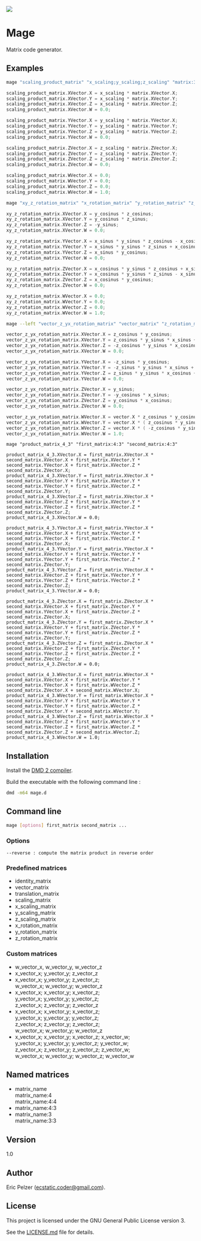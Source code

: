 ![](https://github.com/senselogic/MAGE/blob/master/LOGO/mage.png)

# Mage

Matrix code generator.

## Examples

```bash
mage "scaling_product_matrix" "x_scaling;y_scaling;z_scaling" "matrix:3:3"
```
```c++
scaling_product_matrix.XVector.X = x_scaling * matrix.XVector.X;
scaling_product_matrix.XVector.Y = x_scaling * matrix.XVector.Y;
scaling_product_matrix.XVector.Z = x_scaling * matrix.XVector.Z;
scaling_product_matrix.XVector.W = 0.0;

scaling_product_matrix.YVector.X = y_scaling * matrix.YVector.X;
scaling_product_matrix.YVector.Y = y_scaling * matrix.YVector.Y;
scaling_product_matrix.YVector.Z = y_scaling * matrix.YVector.Z;
scaling_product_matrix.YVector.W = 0.0;

scaling_product_matrix.ZVector.X = z_scaling * matrix.ZVector.X;
scaling_product_matrix.ZVector.Y = z_scaling * matrix.ZVector.Y;
scaling_product_matrix.ZVector.Z = z_scaling * matrix.ZVector.Z;
scaling_product_matrix.ZVector.W = 0.0;

scaling_product_matrix.WVector.X = 0.0;
scaling_product_matrix.WVector.Y = 0.0;
scaling_product_matrix.WVector.Z = 0.0;
scaling_product_matrix.WVector.W = 1.0;
```

```bash
mage "xy_z_rotation_matrix" "x_rotation_matrix" "y_rotation_matrix" "z_rotation_matrix"
```
```c++
xy_z_rotation_matrix.XVector.X = y_cosinus * z_cosinus;
xy_z_rotation_matrix.XVector.Y = y_cosinus * z_sinus;
xy_z_rotation_matrix.XVector.Z = -y_sinus;
xy_z_rotation_matrix.XVector.W = 0.0;

xy_z_rotation_matrix.YVector.X = x_sinus * y_sinus * z_cosinus - x_cosinus * z_sinus;
xy_z_rotation_matrix.YVector.Y = x_sinus * y_sinus * z_sinus + x_cosinus * z_cosinus;
xy_z_rotation_matrix.YVector.Z = x_sinus * y_cosinus;
xy_z_rotation_matrix.YVector.W = 0.0;

xy_z_rotation_matrix.ZVector.X = x_cosinus * y_sinus * z_cosinus + x_sinus * z_sinus;
xy_z_rotation_matrix.ZVector.Y = x_cosinus * y_sinus * z_sinus - x_sinus * z_cosinus;
xy_z_rotation_matrix.ZVector.Z = x_cosinus * y_cosinus;
xy_z_rotation_matrix.ZVector.W = 0.0;

xy_z_rotation_matrix.WVector.X = 0.0;
xy_z_rotation_matrix.WVector.Y = 0.0;
xy_z_rotation_matrix.WVector.Z = 0.0;
xy_z_rotation_matrix.WVector.W = 1.0;
```

```bash
mage --left "vector_z_yx_rotation_matrix" "vector_matrix" "z_rotation_matrix" "y_rotation_matrix" "x_rotation_matrix"
```
```c++
vector_z_yx_rotation_matrix.XVector.X = z_cosinus * y_cosinus;
vector_z_yx_rotation_matrix.XVector.Y = z_cosinus * y_sinus * x_sinus + z_sinus * x_cosinus;
vector_z_yx_rotation_matrix.XVector.Z = -z_cosinus * y_sinus * x_cosinus + z_sinus * x_sinus;
vector_z_yx_rotation_matrix.XVector.W = 0.0;

vector_z_yx_rotation_matrix.YVector.X = -z_sinus * y_cosinus;
vector_z_yx_rotation_matrix.YVector.Y = -z_sinus * y_sinus * x_sinus + z_cosinus * x_cosinus;
vector_z_yx_rotation_matrix.YVector.Z = z_sinus * y_sinus * x_cosinus + z_cosinus * x_sinus;
vector_z_yx_rotation_matrix.YVector.W = 0.0;

vector_z_yx_rotation_matrix.ZVector.X = y_sinus;
vector_z_yx_rotation_matrix.ZVector.Y = -y_cosinus * x_sinus;
vector_z_yx_rotation_matrix.ZVector.Z = y_cosinus * x_cosinus;
vector_z_yx_rotation_matrix.ZVector.W = 0.0;

vector_z_yx_rotation_matrix.WVector.X = vector.X * z_cosinus * y_cosinus - vector.Y * z_sinus * y_cosinus + vector.Z * y_sinus;
vector_z_yx_rotation_matrix.WVector.Y = vector.X * ( z_cosinus * y_sinus * x_sinus + z_sinus * x_cosinus ) + vector.Y * ( -z_sinus * y_sinus * x_sinus + z_cosinus * x_cosinus ) - vector.Z * y_cosinus * x_sinus;
vector_z_yx_rotation_matrix.WVector.Z = vector.X * ( -z_cosinus * y_sinus * x_cosinus + z_sinus * x_sinus ) + vector.Y * ( z_sinus * y_sinus * x_cosinus + z_cosinus * x_sinus ) + vector.Z * y_cosinus * x_cosinus;
vector_z_yx_rotation_matrix.WVector.W = 1.0;
```

```
mage "product_matrix_4_3" "first_matrix:4:3" "second_matrix:4:3"
```
```
product_matrix_4_3.XVector.X = first_matrix.XVector.X * second_matrix.XVector.X + first_matrix.XVector.Y * second_matrix.YVector.X + first_matrix.XVector.Z * second_matrix.ZVector.X;
product_matrix_4_3.XVector.Y = first_matrix.XVector.X * second_matrix.XVector.Y + first_matrix.XVector.Y * second_matrix.YVector.Y + first_matrix.XVector.Z * second_matrix.ZVector.Y;
product_matrix_4_3.XVector.Z = first_matrix.XVector.X * second_matrix.XVector.Z + first_matrix.XVector.Y * second_matrix.YVector.Z + first_matrix.XVector.Z * second_matrix.ZVector.Z;
product_matrix_4_3.XVector.W = 0.0;

product_matrix_4_3.YVector.X = first_matrix.YVector.X * second_matrix.XVector.X + first_matrix.YVector.Y * second_matrix.YVector.X + first_matrix.YVector.Z * second_matrix.ZVector.X;
product_matrix_4_3.YVector.Y = first_matrix.YVector.X * second_matrix.XVector.Y + first_matrix.YVector.Y * second_matrix.YVector.Y + first_matrix.YVector.Z * second_matrix.ZVector.Y;
product_matrix_4_3.YVector.Z = first_matrix.YVector.X * second_matrix.XVector.Z + first_matrix.YVector.Y * second_matrix.YVector.Z + first_matrix.YVector.Z * second_matrix.ZVector.Z;
product_matrix_4_3.YVector.W = 0.0;

product_matrix_4_3.ZVector.X = first_matrix.ZVector.X * second_matrix.XVector.X + first_matrix.ZVector.Y * second_matrix.YVector.X + first_matrix.ZVector.Z * second_matrix.ZVector.X;
product_matrix_4_3.ZVector.Y = first_matrix.ZVector.X * second_matrix.XVector.Y + first_matrix.ZVector.Y * second_matrix.YVector.Y + first_matrix.ZVector.Z * second_matrix.ZVector.Y;
product_matrix_4_3.ZVector.Z = first_matrix.ZVector.X * second_matrix.XVector.Z + first_matrix.ZVector.Y * second_matrix.YVector.Z + first_matrix.ZVector.Z * second_matrix.ZVector.Z;
product_matrix_4_3.ZVector.W = 0.0;

product_matrix_4_3.WVector.X = first_matrix.WVector.X * second_matrix.XVector.X + first_matrix.WVector.Y * second_matrix.YVector.X + first_matrix.WVector.Z * second_matrix.ZVector.X + second_matrix.WVector.X;
product_matrix_4_3.WVector.Y = first_matrix.WVector.X * second_matrix.XVector.Y + first_matrix.WVector.Y * second_matrix.YVector.Y + first_matrix.WVector.Z * second_matrix.ZVector.Y + second_matrix.WVector.Y;
product_matrix_4_3.WVector.Z = first_matrix.WVector.X * second_matrix.XVector.Z + first_matrix.WVector.Y * second_matrix.YVector.Z + first_matrix.WVector.Z * second_matrix.ZVector.Z + second_matrix.WVector.Z;
product_matrix_4_3.WVector.W = 1.0;
```

## Installation

Install the [DMD 2 compiler](https://dlang.org/download.html).

Build the executable with the following command line :

```bash
dmd -m64 mage.d
```

## Command line

```bash
mage [options] first_matrix second_matrix ...
```

### Options

```
--reverse : compute the matrix product in reverse order
```

### Predefined matrices

* identity_matrix
* vector_matrix
* translation_matrix
* scaling_matrix
* x_scaling_matrix
* y_scaling_matrix
* z_scaling_matrix
* x_rotation_matrix
* y_rotation_matrix
* z_rotation_matrix

### Custom matrices

* w_vector_x, w_vector_y, w_vector_z
* x_vector_x; y_vector_y; z_vector_z
* x_vector_x; y_vector_y; z_vector_z;<br/>w_vector_x; w_vector_y; w_vector_z
* x_vector_x; x_vector_y; x_vector_z;<br/>y_vector_x; y_vector_y; y_vector_z;<br/>z_vector_x; z_vector_y; z_vector_z
* x_vector_x; x_vector_y; x_vector_z;<br/>y_vector_x; y_vector_y; y_vector_z;<br/>z_vector_x; z_vector_y; z_vector_z;<br/>w_vector_x; w_vector_y; w_vector_z
* x_vector_x; x_vector_y; x_vector_z; x_vector_w;<br/>y_vector_x; y_vector_y; y_vector_z; y_vector_w;<br/>z_vector_x; z_vector_y; z_vector_z; z_vector_w;<br/>w_vector_x; w_vector_y; w_vector_z; w_vector_w
          
## Named matrices

* matrix_name<br/>
  matrix_name:4<br/>
  matrix_name:4:4
* matrix_name:4:3
* matrix_name:3<br/>
  matrix_name:3:3

## Version

1.0

## Author

Eric Pelzer (ecstatic.coder@gmail.com).

## License

This project is licensed under the GNU General Public License version 3.

See the [LICENSE.md](LICENSE.md) file for details.

